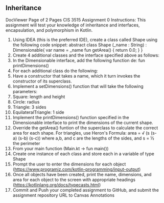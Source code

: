 ## Inheritance
DocViewer
Page
of 2
Pages
CIS 3515 Assignment 0
Instructions: This assignment will test your knowledge of inheritance and interfaces, encapsulation, and
polymorphism in Kotlin.
1. Using IDEA (this is the preferred IDE), create a class called Shape using the following code
snippet:
abstract class Shape (_name : String) : Dimensionable{
var name = _name
fun getArea() {
return 0.0;
}
}
2. Create 4 additional classes and the interface specified above as follows:
3. In the Dimensionable interface, add the following function de:
fun printDimensions()
4. For each additional class do the following:
1. Have a constructor that takes a name, which it turn invokes the constructor of its superclass.
2. Implement a setDimensions() function that will take the following parameters:
1. Square: length and height
2. Circle: radius
3. Triangle: 3 sides
4. EquilateralTriangle: 1 side
3. Implement the printDimensions() function specified in the Dimensionable interface to print
the dimensions of the current shape.
4. Override the getArea() funtion of the superclass to calculate the correct area for each shape.
For triangles, use Heron's Formula:
area = √ (s (s-a) (s-b) (s-c))
where a,b, and c are the lengths of the sides, and s = ½ the perimeter
5. From your main function (Main.kt → fun main())
1. Create one instance of each class and store each in a variable of type Shape
2. Prompt the user to enter the dimensions for each object
(https://www.programiz.com/kotlin-programming/input-output)
3. Once all objects have been created, print the name, dimensions, and area for each object
to the screen with appropriate headings (https://kotlinlang.org/docs/typecasts.html)
6. Commit and Push your completed assignment to GitHub, and submit the assignment
repository URL to Canvas
Annotations
